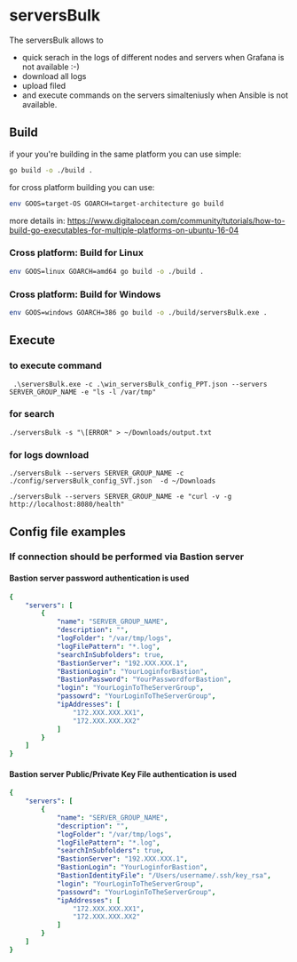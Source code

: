 # serversBulk
The serversBulk allows to 
- quick serach in the logs of different nodes and servers when Grafana is not available :-) 
- download all logs
- upload filed 
- and execute commands on the servers simalteniusly when Ansible is not available.

## Build

if your you're building in the same platform you can use simple:
```sh
go build -o ./build .
```
for cross platform building you can use:
```sh
env GOOS=target-OS GOARCH=target-architecture go build 
```
more details in: https://www.digitalocean.com/community/tutorials/how-to-build-go-executables-for-multiple-platforms-on-ubuntu-16-04


### Cross platform: Build for Linux
```sh
env GOOS=linux GOARCH=amd64 go build -o ./build .
```
### Cross platform: Build for Windows
```sh
env GOOS=windows GOARCH=386 go build -o ./build/serversBulk.exe .
```

## Execute
### to execute command
```
 .\serversBulk.exe -c .\win_serversBulk_config_PPT.json --servers SERVER_GROUP_NAME -e "ls -l /var/tmp"
```
### for search
```
./serversBulk -s "\[ERROR" > ~/Downloads/output.txt
```
### for logs download
```
./serversBulk --servers SERVER_GROUP_NAME -c ./config/serversBulk_config_SVT.json  -d ~/Downloads
```

```
./serversBulk --servers SERVER_GROUP_NAME -e "curl -v -g http://localhost:8080/health"
```

## Config file examples
### If connection should be performed via Bastion server
#### Bastion server password authentication is used
```yaml
{
    "servers": [
        {
            "name": "SERVER_GROUP_NAME",
            "description": "",
            "logFolder": "/var/tmp/logs",
            "logFilePattern": "*.log",
            "searchInSubfolders": true,
            "BastionServer": "192.XXX.XXX.1",
            "BastionLogin": "YourLoginforBastion",
            "BastionPassword": "YourPasswordforBastion",
            "login": "YourLoginToTheServerGroup",
            "passowrd": "YourLoginToTheServerGroup",
            "ipAddresses": [
                "172.XXX.XXX.XX1",
                "172.XXX.XXX.XX2"
            ]
        }
    ]
}
```

#### Bastion server Public/Private Key File authentication is used
```yaml
{
    "servers": [
        {
            "name": "SERVER_GROUP_NAME",
            "description": "",
            "logFolder": "/var/tmp/logs",
            "logFilePattern": "*.log",
            "searchInSubfolders": true,
            "BastionServer": "192.XXX.XXX.1",
            "BastionLogin": "YourLoginforBastion",
            "BastionIdentityFile": "/Users/username/.ssh/key_rsa",
            "login": "YourLoginToTheServerGroup",
            "passowrd": "YourLoginToTheServerGroup",
            "ipAddresses": [
                "172.XXX.XXX.XX1",
                "172.XXX.XXX.XX2"
            ]
        }
    ]
}
```

